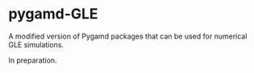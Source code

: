 # pygamd-GLE
A modified version of Pygamd packages that can be used for numerical GLE simulations.

In preparation.
